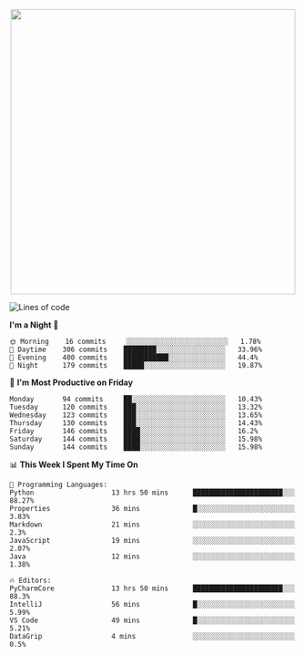 <!--

[![Hits](https://hits.seeyoufarm.com/api/count/incr/badge.svg?url=https%3A%2F%2Fgithub.com/sangm1n)](https://hits.seeyoufarm.com) 
[![Repos Badge](https://badges.pufler.dev/repos/sangm1n)](https://badges.pufler.dev)
[![Github Badge](http://img.shields.io/badge/-github-black?style=flat-square&logo=github&logoColor=white&link=https:https://github.com/sangm1n/)](https://github.com/sangm1n/)
[![Netlify Badge](https://img.shields.io/badge/-TIL-00C7B7?style=flat-square&logo=Netlify&logoColor=white&link=https://sangminlog.netlify.com)](https://sangminlog.netlify.com)
[![Hugo Badge](https://img.shields.io/badge/-techblog-FF4088?style=flat-square&logo=Hugo&logoColor=white&link=https://sangm1n.github.io)](https://sangm1n.github.io)
[![Mail Badge](http://img.shields.io/badge/-mail-D14836?style=flat-square&logo=Gmail&logoColor=white&link=mailto:dltkd96als@naver.com)](mailto:dltkd96als@naver.com/)

![Lines of code](https://img.shields.io/badge/From%20Hello%20World%20I%27ve%20Written-3.9%20million%20lines%20of%20code-blue)
-->

<!--  -->

<p align="center">
  <a href="https://sangm1n.github.io/">
    <img src="https://user-images.githubusercontent.com/46131688/100516133-08bf3880-31c5-11eb-97ce-0548a7b3a35a.png" width="500">
  </a>
</p>

<!--START_SECTION:waka-->
![Lines of code](https://img.shields.io/badge/From%20Hello%20World%20I%27ve%20Written-3.4%20million%20lines%20of%20code-blue)

**I'm a Night 🦉** 

```text
🌞 Morning    16 commits     ░░░░░░░░░░░░░░░░░░░░░░░░░   1.78% 
🌆 Daytime    306 commits    ████████░░░░░░░░░░░░░░░░░   33.96% 
🌃 Evening    400 commits    ███████████░░░░░░░░░░░░░░   44.4% 
🌙 Night      179 commits    █████░░░░░░░░░░░░░░░░░░░░   19.87%

```
📅 **I'm Most Productive on Friday** 

```text
Monday       94 commits     ██░░░░░░░░░░░░░░░░░░░░░░░   10.43% 
Tuesday      120 commits    ███░░░░░░░░░░░░░░░░░░░░░░   13.32% 
Wednesday    123 commits    ███░░░░░░░░░░░░░░░░░░░░░░   13.65% 
Thursday     130 commits    ███░░░░░░░░░░░░░░░░░░░░░░   14.43% 
Friday       146 commits    ████░░░░░░░░░░░░░░░░░░░░░   16.2% 
Saturday     144 commits    ████░░░░░░░░░░░░░░░░░░░░░   15.98% 
Sunday       144 commits    ████░░░░░░░░░░░░░░░░░░░░░   15.98%

```


📊 **This Week I Spent My Time On** 

```text
💬 Programming Languages: 
Python                   13 hrs 50 mins      ██████████████████████░░░   88.27% 
Properties               36 mins             █░░░░░░░░░░░░░░░░░░░░░░░░   3.83% 
Markdown                 21 mins             ░░░░░░░░░░░░░░░░░░░░░░░░░   2.3% 
JavaScript               19 mins             ░░░░░░░░░░░░░░░░░░░░░░░░░   2.07% 
Java                     12 mins             ░░░░░░░░░░░░░░░░░░░░░░░░░   1.38%

🔥 Editors: 
PyCharmCore              13 hrs 50 mins      ██████████████████████░░░   88.3% 
IntelliJ                 56 mins             █░░░░░░░░░░░░░░░░░░░░░░░░   5.99% 
VS Code                  49 mins             █░░░░░░░░░░░░░░░░░░░░░░░░   5.21% 
DataGrip                 4 mins              ░░░░░░░░░░░░░░░░░░░░░░░░░   0.5%

```


<!--END_SECTION:waka-->


<!--
**sangm1n/sangm1n** is a ✨ _special_ ✨ repository because its `README.md` (this file) appears on your GitHub profile.

Here are some ideas to get you started:

- 🔭 I’m currently working on ...
- 🌱 I’m currently learning ...
- 👯 I’m looking to collaborate on ...
- 🤔 I’m looking for help with ...
- 💬 Ask me about ...
- 📫 How to reach me: ...
- 😄 Pronouns: ...
- ⚡ Fun fact: ...

https://shields.io/
-->


